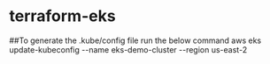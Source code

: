 # terraform-eks

##To generate the .kube/config file run the below command
aws eks update-kubeconfig --name eks-demo-cluster --region us-east-2    
